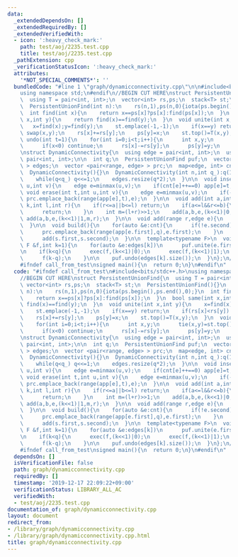 ```yaml
---
data:
  _extendedDependsOn: []
  _extendedRequiredBy: []
  _extendedVerifiedWith:
  - icon: ':heavy_check_mark:'
    path: test/aoj/2235.test.cpp
    title: test/aoj/2235.test.cpp
  _pathExtension: cpp
  _verificationStatusIcon: ':heavy_check_mark:'
  attributes:
    '*NOT_SPECIAL_COMMENTS*': ''
  bundledCode: "#line 1 \"graph/dynamicconnectivity.cpp\"\n\n#include<bits/stdc++.h>\n\
    using namespace std;\n#endif\n//BEGIN CUT HERE\nstruct PersistentUnionFind{\n\
    \  using T = pair<int, int>;\n  vector<int> rs,ps;\n  stack<T> st;\n  PersistentUnionFind(){}\n\
    \  PersistentUnionFind(int n):\n    rs(n,1),ps(n,0){iota(ps.begin(),ps.end(),0);}\n\
    \  int find(int x){\n    return x==ps[x]?ps[x]:find(ps[x]);\n  }\n  bool same(int\
    \ x,int y){\n    return find(x)==find(y);\n  }\n  void unite(int x,int y){\n \
    \   x=find(x);y=find(y);\n    st.emplace(-1,-1);\n    if(x==y) return;\n    if(rs[x]<rs[y])\
    \ swap(x,y);\n    rs[x]+=rs[y];\n    ps[y]=x;\n    st.top()=T(x,y);\n  }\n  void\
    \ undo(int t=1){\n    for(int i=0;i<t;i++){\n      int x,y;\n      tie(x,y)=st.top();st.pop();\n\
    \      if(x<0) continue;\n      rs[x]-=rs[y];\n      ps[y]=y;\n    }\n  }\n};\n\
    \nstruct DynamicConnectivity{\n  using edge = pair<int, int>;\n  using range =\
    \ pair<int, int>;\n\n  int q;\n  PersistentUnionFind puf;\n  vector< vector<edge>\
    \ > edges;\n  vector <pair<range, edge> > prc;\n  map<edge, int> cnt,app;\n\n\
    \  DynamicConnectivity(){}\n  DynamicConnectivity(int n,int q_):q(1),puf(n){\n\
    \    while(q<q_) q<<=1;\n    edges.resize(q*2);\n  }\n\n  void insert(int t,int\
    \ u,int v){\n    edge e=minmax(u,v);\n    if(cnt[e]++==0) app[e]=t;\n  }\n\n \
    \ void erase(int t,int u,int v){\n    edge e=minmax(u,v);\n    if(--cnt[e]==0)\
    \ prc.emplace_back(range(app[e],t),e);\n  }\n\n  void add(int a,int b,edge e,int\
    \ k,int l,int r){\n    if(r<=a||b<=l) return;\n    if(a<=l&&r<=b){\n      edges[k].emplace_back(e);\n\
    \      return;\n    }\n    int m=(l+r)>>1;\n    add(a,b,e,(k<<1)|0,l,m);\n   \
    \ add(a,b,e,(k<<1)|1,m,r);\n  }\n\n  void add(range r,edge e){\n    add(r.first,r.second,e,1,0,q);\n\
    \  }\n\n  void build(){\n    for(auto &e:cnt){\n      if(!e.second) continue;\n\
    \      prc.emplace_back(range(app[e.first],q),e.first);\n    }\n    for(auto &s:prc)\n\
    \      add(s.first,s.second);\n  }\n\n  template<typename F>\n  void exec(const\
    \ F &f,int k=1){\n    for(auto &e:edges[k])\n      puf.unite(e.first,e.second);\n\
    \n    if(k<q){\n      exec(f,(k<<1)|0);\n      exec(f,(k<<1)|1);\n    }else{\n\
    \      f(k-q);\n    }\n\n    puf.undo(edges[k].size());\n  }\n};\n//END CUT HERE\n\
    #ifndef call_from_test\nsigned main(){\n  return 0;\n}\n#endif\n"
  code: "#ifndef call_from_test\n#include<bits/stdc++.h>\nusing namespace std;\n#endif\n\
    //BEGIN CUT HERE\nstruct PersistentUnionFind{\n  using T = pair<int, int>;\n \
    \ vector<int> rs,ps;\n  stack<T> st;\n  PersistentUnionFind(){}\n  PersistentUnionFind(int\
    \ n):\n    rs(n,1),ps(n,0){iota(ps.begin(),ps.end(),0);}\n  int find(int x){\n\
    \    return x==ps[x]?ps[x]:find(ps[x]);\n  }\n  bool same(int x,int y){\n    return\
    \ find(x)==find(y);\n  }\n  void unite(int x,int y){\n    x=find(x);y=find(y);\n\
    \    st.emplace(-1,-1);\n    if(x==y) return;\n    if(rs[x]<rs[y]) swap(x,y);\n\
    \    rs[x]+=rs[y];\n    ps[y]=x;\n    st.top()=T(x,y);\n  }\n  void undo(int t=1){\n\
    \    for(int i=0;i<t;i++){\n      int x,y;\n      tie(x,y)=st.top();st.pop();\n\
    \      if(x<0) continue;\n      rs[x]-=rs[y];\n      ps[y]=y;\n    }\n  }\n};\n\
    \nstruct DynamicConnectivity{\n  using edge = pair<int, int>;\n  using range =\
    \ pair<int, int>;\n\n  int q;\n  PersistentUnionFind puf;\n  vector< vector<edge>\
    \ > edges;\n  vector <pair<range, edge> > prc;\n  map<edge, int> cnt,app;\n\n\
    \  DynamicConnectivity(){}\n  DynamicConnectivity(int n,int q_):q(1),puf(n){\n\
    \    while(q<q_) q<<=1;\n    edges.resize(q*2);\n  }\n\n  void insert(int t,int\
    \ u,int v){\n    edge e=minmax(u,v);\n    if(cnt[e]++==0) app[e]=t;\n  }\n\n \
    \ void erase(int t,int u,int v){\n    edge e=minmax(u,v);\n    if(--cnt[e]==0)\
    \ prc.emplace_back(range(app[e],t),e);\n  }\n\n  void add(int a,int b,edge e,int\
    \ k,int l,int r){\n    if(r<=a||b<=l) return;\n    if(a<=l&&r<=b){\n      edges[k].emplace_back(e);\n\
    \      return;\n    }\n    int m=(l+r)>>1;\n    add(a,b,e,(k<<1)|0,l,m);\n   \
    \ add(a,b,e,(k<<1)|1,m,r);\n  }\n\n  void add(range r,edge e){\n    add(r.first,r.second,e,1,0,q);\n\
    \  }\n\n  void build(){\n    for(auto &e:cnt){\n      if(!e.second) continue;\n\
    \      prc.emplace_back(range(app[e.first],q),e.first);\n    }\n    for(auto &s:prc)\n\
    \      add(s.first,s.second);\n  }\n\n  template<typename F>\n  void exec(const\
    \ F &f,int k=1){\n    for(auto &e:edges[k])\n      puf.unite(e.first,e.second);\n\
    \n    if(k<q){\n      exec(f,(k<<1)|0);\n      exec(f,(k<<1)|1);\n    }else{\n\
    \      f(k-q);\n    }\n\n    puf.undo(edges[k].size());\n  }\n};\n//END CUT HERE\n\
    #ifndef call_from_test\nsigned main(){\n  return 0;\n}\n#endif\n"
  dependsOn: []
  isVerificationFile: false
  path: graph/dynamicconnectivity.cpp
  requiredBy: []
  timestamp: '2019-12-17 22:09:22+09:00'
  verificationStatus: LIBRARY_ALL_AC
  verifiedWith:
  - test/aoj/2235.test.cpp
documentation_of: graph/dynamicconnectivity.cpp
layout: document
redirect_from:
- /library/graph/dynamicconnectivity.cpp
- /library/graph/dynamicconnectivity.cpp.html
title: graph/dynamicconnectivity.cpp
---
```

